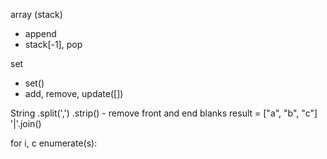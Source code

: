 


array  (stack)
- append
- stack[-1], pop

set
- set()
- add, remove, update([])

String
.split(',')
.strip() - remove front and end blanks
result = ["a", "b", "c"]
'|'.join(<list>)


for i, c enumerate(s):